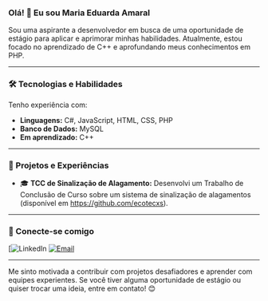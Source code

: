 ### Olá! 👋 Eu sou Maria Eduarda Amaral
Sou uma aspirante a desenvolvedor em busca de uma oportunidade de estágio para aplicar e aprimorar minhas habilidades. Atualmente, estou focado no aprendizado de C++ e aprofundando meus conhecimentos em PHP.

---

### 🛠️ Tecnologias e Habilidades

Tenho experiência com:

-   **Linguagens:** C#, JavaScript, HTML, CSS, PHP
-   **Banco de Dados:** MySQL
-   **Em aprendizado:** C++

---

### 🌱 Projetos e Experiências

-   🎓 **TCC de Sinalização de Alagamento:** Desenvolvi um Trabalho de Conclusão de Curso sobre um sistema de sinalização de alagamentos (disponível em https://github.com/ecotecxs).

---

### 🔗 Conecte-se comigo

[![LinkedIn](https://www.linkedin.com/in/maria-eduarda-amaral-72aa1b347)
[![Email](https://img.shields.io/badge/Email-D14836?style=for-the-badge&logo=gmail&logoColor=white)](mailto:maduamaral2006@gmail.com)

---

Me sinto motivada a contribuir com projetos desafiadores e aprender com equipes experientes. Se você tiver alguma oportunidade de estágio ou quiser trocar uma ideia, entre em contato! 😊


